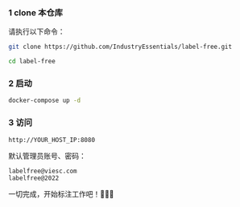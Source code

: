 

### 1 clone 本仓库
请执行以下命令：
```bash
git clone https://github.com/IndustryEssentials/label-free.git

cd label-free
```

### 2 启动
```bash
docker-compose up -d
```

### 3 访问

```bash
http://YOUR_HOST_IP:8080
```

默认管理员账号、密码：

```
labelfree@viesc.com
labelfree@2022
```

一切完成，开始标注工作吧！🍻🍻🍻